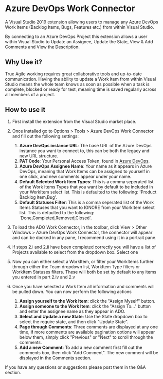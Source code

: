 # Azure DevOps Work Connector
A [Visual Studio 2019 extension](https://marketplace.visualstudio.com/items?itemName=MadeUpExtensions.AzureDevopsWorkConnector)  allowing users to manage any Azure DevOps Work Items (Backlog Items, Bugs, Features etc.) from within Visual Studio.

By connecting to an Azure DevOps Project this extension allows a user within Visual Studio to Update an Assignee, Update the State, View & Add Comments and View the Description.

## Why Use it?
True Agile working requires great collaborative tools and up-to-date communication. Having the ability to update a Work Item from within Visual Studio means the whole team knows as soon as possible when a task is complete, blocked or ready for test, meaning time is saved regularly across all members of a project.

## How to use it
 1. First install the extension from the Visual Studio market place.
 2. Once installed go to Options > Tools > Azure DevOps Work Connector
    and fill out the following settings:
    
	 1. **Azure DevOps instance URL**: The base URL of the Azure DevOps instance you want to connect to, this can be both the legacy and new URL structure.
	 2. **PAT Code**: Your Personal Access Token, found in [Azure DevOps](https://docs.microsoft.com/en-us/azure/devops/integrate/get-started/authentication/pats?view=azure-devops#create-personal-access-tokens-to-authenticate-access).
	 3. **Azure DevOps Assignee Name**: Your name as it appears in Azure DevOps, meaning that Work Items can be assigned to yourself in one click, and new comments appear under your name.
	 4. **Default Selected Work Item Types**: This is a comma seperated list of the Work Items Types that you want by default to be included in your WorkItem select list. This is defaulted to the following: 'Product Backlog Item,Bug'.
	 5. **Default Statuses Filter**: This is a comma seperated list of the Work Items Statuses that you want to IGNORE from your WorkItem select list. This is defaulted to the following: 'Done,Completed,Removed,Closed'.
   
 3. To load the ADO Work Connector, in the toolbar, click View > Other Windows > Azure DevOps Work Connector, the connector will appear and can be docked in any pane, I recommend using it in a portrait pane.
 4. If steps 2.i and 2.ii have been completed correctly you will have a list of Projects available to select from the dropdown box. Select one
 5. Now you can either select a WorkItem, or filter your WorkItems further through either the Team dropdown list, WorkItem Type filters or WorkItem Statuses filters. These will both be set by default to any items you entered in part 2.iv and 2.v
 6. Once you have selected a Work Item all information and comments will be pulled down. You can now perform the following actions
	 1. **Assign yourself to the Work Item**: click the "Assign Myself" button.
	 2. **Assign someone to the Work Item**: click the "Assign To..." button and enter the assignee name as they appear in ADO.
	 3. **Select and Update a new State**: Use the State dropdown box to select the require state, and then click "Update State".
	 4. **Page through Comments**: Three comments are displayed at any one time, if more comments are available pagination options will appear below them, simply click "Previous" or "Next" to scroll through the comments.
	 5. **Add a new Comment**: To add a new comment first fill out the comments box, then click "Add Comment". The new comment will be displayed in the Comments section.
  
  If you have any questions or suggestions please post them in the Q&A section.
